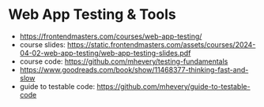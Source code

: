 # Web App Testing & Tools

* <https://frontendmasters.com/courses/web-app-testing/>
* course slides: <https://static.frontendmasters.com/assets/courses/2024-04-02-web-app-testing/web-app-testing-slides.pdf>
* course code: <https://github.com/mhevery/testing-fundamentals>
* <https://www.goodreads.com/book/show/11468377-thinking-fast-and-slow>
* guide to testable code: <https://github.com/mhevery/guide-to-testable-code>